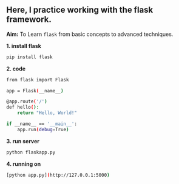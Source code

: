 ## Here, I practice working with the flask framework.

**Aim:** To Learn `flask` from basic concepts to advanced techniques.

**1. install flask**
```bash
pip install flask
```
**2. code**
```bash
from flask import Flask

app = Flask(__name__)

@app.route('/')
def hello():
    return "Hello, World!"

if __name__ == '__main__':
    app.run(debug=True)
```
**3. run server**
```bash
python flaskapp.py
```
**4. running on**
```bash
[python app.py](http://127.0.0.1:5000)
```
